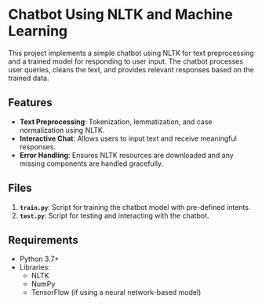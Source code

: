 # Chatbot Using NLTK and Machine Learning

This project implements a simple chatbot using NLTK for text preprocessing and a trained model for responding to user input. The chatbot processes user queries, cleans the text, and provides relevant responses based on the trained data.

## Features
- **Text Preprocessing**: Tokenization, lemmatization, and case normalization using NLTK.
- **Interactive Chat**: Allows users to input text and receive meaningful responses.
- **Error Handling**: Ensures NLTK resources are downloaded and any missing components are handled gracefully.

## Files
1. **`train.py`**: Script for training the chatbot model with pre-defined intents.
2. **`test.py`**: Script for testing and interacting with the chatbot.

## Requirements
- Python 3.7+
- Libraries:
  - NLTK
  - NumPy
  - TensorFlow (if using a neural network-based model)
